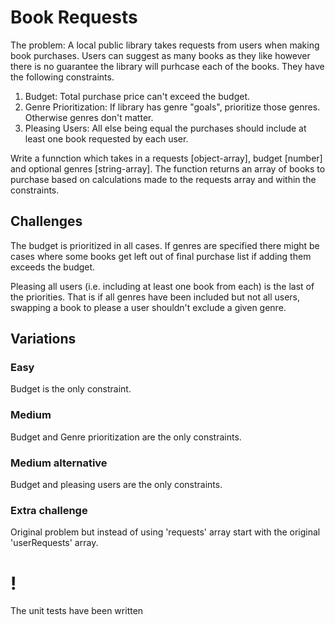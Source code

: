 # Book Requests
The problem:
A local public library takes requests from users when making book purchases. Users can suggest as many books as they like however there is no guarantee the library will purhcase each of the books. 
They have the following constraints.

1. Budget: Total purchase price can't exceed the budget.
2. Genre Prioritization: If library has genre "goals", prioritize those genres. Otherwise genres don't matter.
3. Pleasing Users: All else being equal the purchases should include at least one book requested by each user.

Write a funnction which takes in a requests [object-array], budget [number] and optional genres [string-array]. The function returns an array of books to purchase  based on calculations made to the requests array and within the constraints.

## Challenges
The budget is prioritized in all cases. If genres are specified there might be cases where some books get left out of final purchase list if adding them exceeds the budget.

Pleasing all users (i.e. including at least one book from each) is the last of the priorities. That is if all genres have been included but not all users, swapping a book to please a user shouldn't exclude a given genre.

## Variations
### Easy
Budget is the only constraint.

### Medium
Budget and Genre prioritization are the only constraints.

### Medium alternative
Budget and pleasing users are the only constraints.

### Extra challenge
Original problem but instead of using 'requests' array start with the original 'userRequests' array.

# !
The unit tests have been written 